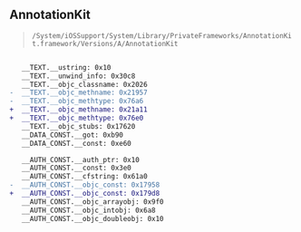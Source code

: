 ## AnnotationKit

> `/System/iOSSupport/System/Library/PrivateFrameworks/AnnotationKit.framework/Versions/A/AnnotationKit`

```diff

   __TEXT.__ustring: 0x10
   __TEXT.__unwind_info: 0x30c8
   __TEXT.__objc_classname: 0x2026
-  __TEXT.__objc_methname: 0x21957
-  __TEXT.__objc_methtype: 0x76a6
+  __TEXT.__objc_methname: 0x21a11
+  __TEXT.__objc_methtype: 0x76e0
   __TEXT.__objc_stubs: 0x17620
   __DATA_CONST.__got: 0xb90
   __DATA_CONST.__const: 0xe60

   __AUTH_CONST.__auth_ptr: 0x10
   __AUTH_CONST.__const: 0x3e0
   __AUTH_CONST.__cfstring: 0x61a0
-  __AUTH_CONST.__objc_const: 0x17958
+  __AUTH_CONST.__objc_const: 0x179d8
   __AUTH_CONST.__objc_arrayobj: 0x9f0
   __AUTH_CONST.__objc_intobj: 0x6a8
   __AUTH_CONST.__objc_doubleobj: 0x10

```
